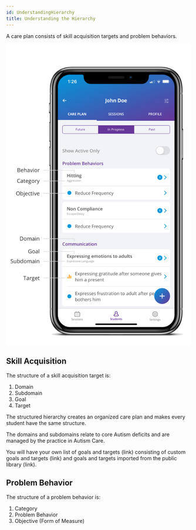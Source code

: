 ```yaml
---
id: UnderstandingHierarchy
title: Understanding the Hierarchy
---
```

A care plan consists of skill acquisition targets and problem behaviors. 

<img src="../../src/img/CarePlanHierarchy.png" width="650">

## Skill Acquisition

The structure of a skill acquisition target is: 

1. Domain 
2. Subdomain 
3. Goal 
4. Target 

The structured hierarchy creates an organized care plan and makes every student have the same structure.   

The domains and subdomains relate to core Autism deficits and are managed by the practice in Autism Care. 

You will have your own list of goals and targets (link) consisting of custom goals and targets (link) and goals and targets imported from the public library (link). 
 

## Problem Behavior

The structure of a problem behavior is: 

1. Category 
2. Problem Behavior 
3. Objective (Form of Measure) 